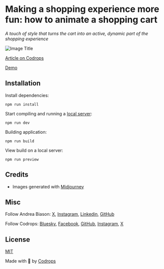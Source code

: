 # Making a shopping experience more fun: how to animate a shopping cart

*A touch of style that turns the cart into an active, dynamic part of the shopping experience*

![Image Title](https://generative-placeholders.glitch.me/image?width=800&height=600")

[Article on Codrops](https://tympanus.net/codrops/?p=)

[Demo](https://tympanus.net/Development/.../)

## Installation

Install dependencies:

````
npm run install
````

Start compiling and running a [local server](https://developer.mozilla.org/en-US/docs/Learn/Common_questions/Tools_and_setup/set_up_a_local_testing_server):

````
npm run dev
````

Building application:

````
npm run build
````

View build on a local server:

````
npm run preview
````

## Credits

- Images generated with [Midjourney](https://midjourney.com)

## Misc

Follow Andrea Biason: [X](https://x.com/biazo_5), [Instagram](https://www.instagram.com/biazo5/), [Linkedin](https://www.linkedin.com/in/andreabiason/), [GitHub](https://github.com/biazo) 

Follow Codrops: [Bluesky](https://bsky.app/profile/codrops.bsky.social), [Facebook](http://www.facebook.com/codrops), [GitHub](https://github.com/codrops), [Instagram](https://www.instagram.com/codropsss/), [X](http://www.x.com/codrops)

## License
[MIT](LICENSE)

Made with :blue_heart:  by [Codrops](http://www.codrops.com)





